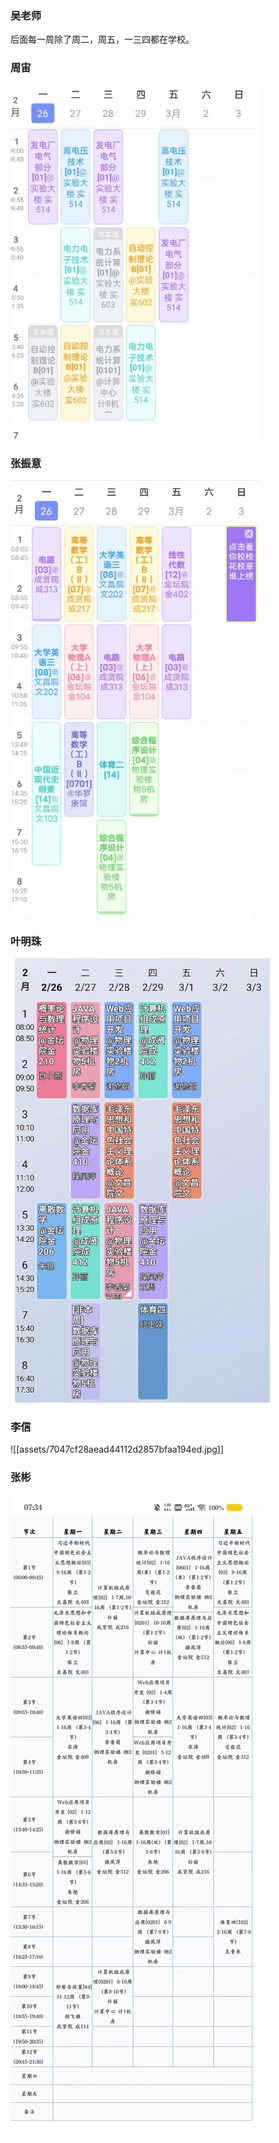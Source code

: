### 吴老师

后面每一周除了周二，周五，一三四都在学校。

### 周宙

![200](../../assets/Pasted_image_20240226140501.png)

### 张振意

![200](../../assets/Pasted_image_20240226140209.png)

### 叶明珠

![200](../../assets/Pasted_image_20240226140304.png)

### 李信

![[assets/7047cf28aead44112d2857bfaa194ed.jpg]]

### 张彬

![400](../../assets/2a53cb5ae29ab325a478a60bfa56f3c.jpg)

